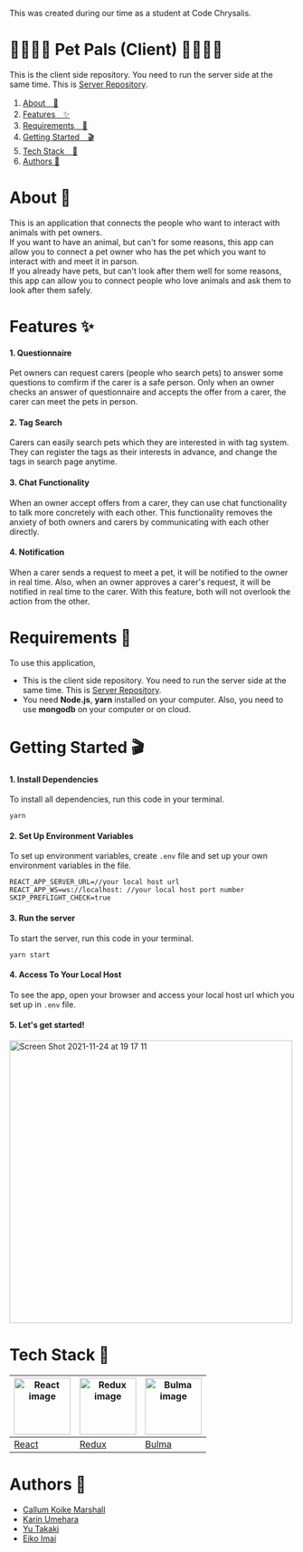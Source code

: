 This was created during our time as a student at Code Chrysalis.
# 🐶🐢🐱🐰 Pet Pals (Client) 🦜🐷🐭🦦
This is the client side repository. You need to run the server side at the same time. This is [Server Repository](https://github.com/Team-Freshly-Washed-Turtles/pet-server).

1. [About　💁](#about-)
2. [Features　✨](#features-)
3. [Requirements　🙏](#requirements-)
4. [Getting Started　🎬](#getting-started-)
5. [Tech Stack　🤖](#tech-stack-)
6. [Authors 📝](#authors-)

# About 💁
This is an application that connects the people who want to interact with animals with pet owners.  
If you want to have an animal, but can't for some reasons, this app can allow you to connect a pet owner who has the pet which you want to interact with and meet it in parson.  
If you already have pets, but can't look after them well for some reasons, this app can allow you to connect people who love animals and ask them to look after them safely.
# Features ✨
#### 1. Questionnaire
Pet owners can request carers (people who search pets) to answer some questions to comfirm if the carer is a safe person. Only when an owner checks an answer of questionnaire and accepts the offer from a carer, the carer can meet the pets in person.
#### 2. Tag Search
Carers can easily search pets which they are interested in with tag system. They can register the tags as their interests in advance, and change the tags in search page anytime.
#### 3. Chat Functionality
When an owner accept offers from a carer, they can use chat functionality to talk more concretely with each other. This functionality removes the anxiety of both owners and carers by communicating with each other directly.
#### 4. Notification
When a carer sends a request to meet a pet, it will be notified to the owner in real time. Also, when an owner approves a carer's request, it will be notified in real time to the carer. With this feature, both will not overlook the action from the other.
# Requirements 🙏
To use this application, 
* This is the client side repository. You need to run the server side at the same time. This is [Server Repository](https://github.com/Team-Freshly-Washed-Turtles/pet-server).
* You need **Node.js**, **yarn** installed on your computer. Also, you need to use **mongodb** on your computer or on cloud.
# Getting Started 🎬
#### 1. Install Dependencies
To install all dependencies, run this code in your terminal.
```
yarn
```
#### 2. Set Up Environment Variables
To set up environment variables, create ```.env``` file and set up your own environment variables in the file.
```
REACT_APP_SERVER_URL=//your local host url
REACT_APP_WS=ws://localhost: //your local host port number
SKIP_PREFLIGHT_CHECK=true
```
#### 3. Run the server  
To start the server, run this code in your terminal.
```
yarn start
```
#### 4. Access To Your Local Host
To see the app, open your browser and access your local host url which you set up in ```.env``` file.
#### 5. Let's get started!
<img width="500" alt="Screen Shot 2021-11-24 at 19 17 11" src="https://user-images.githubusercontent.com/83794734/143219860-ee33732a-67ce-4038-8d9d-40a292b4e1ab.png"> 
  
# Tech Stack 🤖  
|<img src="https://user-images.githubusercontent.com/83794734/143388086-2f543482-4c32-4d1b-9c10-00ea95769c8c.png" alt="React image" width="100">|<img src="https://user-images.githubusercontent.com/83794734/143385316-257a292f-799f-493e-967e-d721a2771734.png" alt="Redux image" width="100">|<img src="https://user-images.githubusercontent.com/83794734/143388023-1728a310-6365-4572-8dd3-8b3e29b7c99e.png" alt="Bulma image" width="100">|
|---|---|---|
|[React](https://reactjs.org/)|[Redux](https://redux-toolkit.js.org/)|[Bulma](https://bulma.io/)|
# Authors 📝  
- [Callum Koike Marshall](https://github.com/marsc0388)
- [Karin Umehara](https://github.com/karin0216)
- [Yu Takaki](https://github.com/YuTakaki)
- [Eiko Imai](https://github.com/eiko0705)
